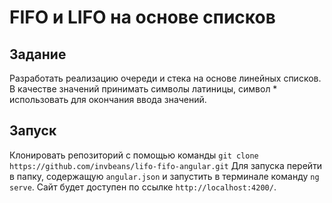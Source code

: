 # FIFO и LIFO на основе списков

## Задание

Разработать реализацию очереди и стека на основе линейных списков. В качестве значений принимать символы латиницы, символ * использовать для окончания ввода значений.

## Запуск

Клонировать репозиторий с помощью команды `git clone https://github.com/invbeans/lifo-fifo-angular.git`
Для запуска перейти в папку, содержащую `angular.json` и запустить в терминале команду `ng serve`.
Сайт будет доступен по ссылке `http://localhost:4200/`.
